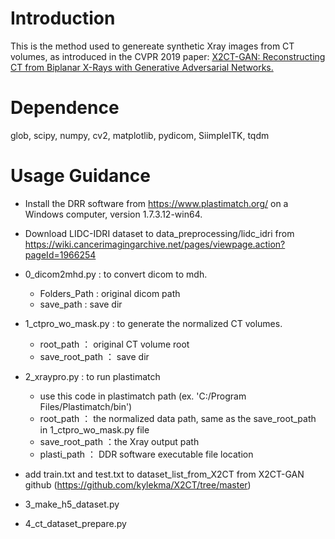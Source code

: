 # Introduction
This is the method used to genereate synthetic Xray images from CT volumes, as introduced in the CVPR 2019 paper: [X2CT-GAN: Reconstructing CT from Biplanar X-Rays with Generative Adversarial Networks.](https://arxiv.org/abs/1905.06902)

# Dependence
glob, scipy, numpy, cv2, matplotlib, pydicom, SiimpleITK, tqdm


# Usage Guidance

- Install the DRR software from https://www.plastimatch.org/ on a Windows computer, version 1.7.3.12-win64. 
- Download LIDC-IDRI dataset to data_preprocessing/lidc_idri from https://wiki.cancerimagingarchive.net/pages/viewpage.action?pageId=1966254

- 0_dicom2mhd.py : to convert dicom to mdh.
    * Folders_Path : original dicom path
    * save_path : save dir
- 1_ctpro_wo_mask.py : to generate the normalized CT volumes.
    * root_path ： original CT volume root 
    * save_root_path ： save dir 
- 2_xraypro.py : to run plastimatch
    * use this code in plastimatch path (ex. 'C:/Program Files/Plastimatch/bin')
    * root_path ： the normalized data path, same as the save_root_path in 1_ctpro_wo_mask.py file
    * save_root_path ：the Xray output path
    * plasti_path ： DDR software executable file location 
- add train.txt and test.txt to dataset_list_from_X2CT from X2CT-GAN github (https://github.com/kylekma/X2CT/tree/master)
- 3_make_h5_dataset.py
- 4_ct_dataset_prepare.py